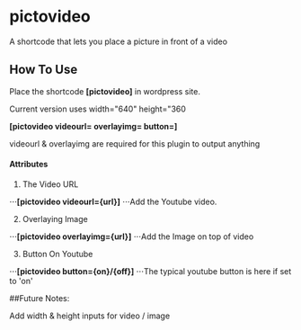 # pictovideo

A shortcode that lets you place a picture in front of a video

## How To Use

Place the shortcode **[pictovideo]** in wordpress site. 

Current version uses width="640" height="360

**[pictovideo videourl= overlayimg= button=]**

videourl & overlayimg are required for this plugin to output anything

#### Attributes

1. The Video URL

⋅⋅⋅**[pictovideo videourl={url}]**
⋅⋅⋅Add the Youtube video.

2. Overlaying Image

⋅⋅⋅**[pictovideo overlayimg={url}]** 
⋅⋅⋅Add the Image on top of video

3. Button On Youtube

⋅⋅⋅**[pictovideo button={on}/{off}]**
⋅⋅⋅The typical youtube button is here if set to 'on'

##Future Notes:

Add width & height inputs for video / image
